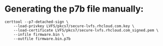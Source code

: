 # Generating the p7b file manually:

    certtool --p7-detached-sign \
        --load-privkey LVFS/pkcs7/secure-lvfs.rhcloud.com.key \
        --load-certificate LVFS/pkcs7/secure-lvfs.rhcloud.com_signed.pem \
        --infile firmware.bin \
        --outfile firmware.bin.p7b
